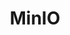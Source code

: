 ---
title: MinIO
categories:
  - storage
docs:
  - id: dotnet
    url: https://dotnet.testcontainers.org/modules/
    example: |
      ```
      ```
description: |
  What is this
---